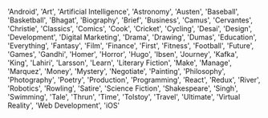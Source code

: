 'Android',
'Art',
'Artificial Intelligence',
'Astronomy',
'Austen',
'Baseball',
'Basketball',
'Bhagat',
'Biography',
'Brief',
'Business',
'Camus',
'Cervantes',
'Christie',
'Classics',
'Comics',
'Cook',
'Cricket',
'Cycling',
'Desai',
'Design',
'Development',
'Digital Marketing',
'Drama',
'Drawing',
'Dumas',
'Education',
'Everything',
'Fantasy',
'Film',
'Finance',
'First',
'Fitness',
'Football',
'Future',
'Games',
'Gandhi',
'Homer',
'Horror',
'Hugo',
'Ibsen',
'Journey',
'Kafka',
'King',
'Lahiri',
'Larsson',
'Learn',
'Literary Fiction',
'Make',
'Manage',
'Marquez',
'Money',
'Mystery',
'Negotiate',
'Painting',
'Philosophy',
'Photography',
'Poetry',
'Production',
'Programming',
'React',
'Redux',
'River',
'Robotics',
'Rowling',
'Satire',
'Science Fiction',
'Shakespeare',
'Singh',
'Swimming',
'Tale',
'Thrun',
'Time',
'Tolstoy',
'Travel',
'Ultimate',
'Virtual Reality',
'Web Development',
'iOS'
